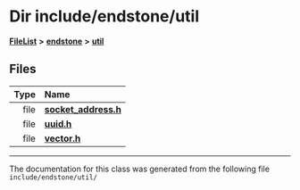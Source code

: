 

# Dir include/endstone/util



[**FileList**](files.md) **>** [**endstone**](dir_6cf277b678674f97c7a2b6b3b2447b33.md) **>** [**util**](dir_89b85071337bf933dea6c29b4c6a4410.md)












## Files

| Type | Name |
| ---: | :--- |
| file | [**socket\_address.h**](socket__address_8h.md) <br> |
| file | [**uuid.h**](uuid_8h.md) <br> |
| file | [**vector.h**](vector_8h.md) <br> |



























































------------------------------
The documentation for this class was generated from the following file `include/endstone/util/`

